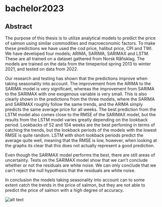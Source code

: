 # bachelor2023

## Abstract
The purpose of this thesis is to utilize analytical models to predict the price of salmon using similar commodities and macroeconomic factors. To make these predictions we have used the cod price, halibut price, CPI and TWI. We have developed four models; ARIMA, SARIMA, SARIMAX and LSTM. These are all trained on a dataset gathered from Norsk Råfisklag. The models are trained on the data from the timeperiod spring 2013 to winter 2021, and tested on data from 2022. 

Our research and testing has shown that the predictions improve when taking seasonality into account. The improvement from the ARIMA to the SARIMA model is very significant, whereas the improvement from SARIMA to the SARIMAX with one exogenous variable is very small. This is also clearly shown in the predictions from the three models, where the SARIMA and SARIMAX roughly follow the same trends, and the ARIMA simply predicts the same average price for all weeks. The best prediction from the LSTM model also comes close to the RMSE of the SARIMAX model, but the results from the LSTM model varies greatly depending on the lookback period. Lookbacks of 52 and 104 weeks are the best perfoming in terms of catching the trends, but the lookback periods of the models with the lowest RMSE is quite random. LSTM with short lookback periods predict the average quite well, meaning that the RMSE is low, however, when looking at the graphs its clear that this does not actually represent a good prediction. 

Even though the SARIMAX model performs the best, there are still areas of uncertainty. Tests on the SARIMAX model show that we can't conclude whether or not the residuals are white noise. We can only conclude that we can't reject the null hypothesis that the residuals are white noise.  

In conclusion the models taking seasonality into account can to some extent catch the trends in the price of salmon, but they are not able to predict the price of salmon with a high degree of accuracy. 

![alt text](https://seatrans.no/wp-content/uploads/2022/01/FIskestim-scaled.jpg)